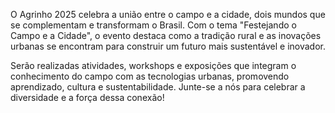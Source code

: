 O Agrinho 2025 celebra a união entre o campo e a cidade, dois mundos que se complementam e transformam o Brasil. Com o tema "Festejando o Campo e a Cidade", o evento destaca como a tradição rural e as inovações urbanas se encontram para construir um futuro mais sustentável e inovador.

Serão realizadas atividades, workshops e exposições que integram o conhecimento do campo com as tecnologias urbanas, promovendo aprendizado, cultura e sustentabilidade. Junte-se a nós para celebrar a diversidade e a força dessa conexão!
